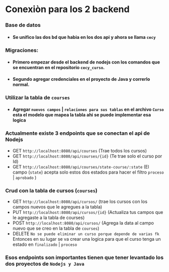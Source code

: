 # Conexiòn para los 2 backend
### Base de datos
* #### Se unifico las dos bd que habia en los dos api y ahora se llama `cecy`

###     Migraciones:
* #### Primero empezar desde el backend de nodejs con los comandos que se encuentran en el repositorio `cecy_curso`.
* #### Segundo agregar credenciales en el proyecto de Java y correrlo normal.

###     Utilizar la tabla de `courses`
* #### Agregar `nuevos campos` | `relaciones para sus tablas` en el archivo ```Curso``` esta el modelo que mapea la tabla ahi se puede implementar esa logica

### Actualmente existe 3 endpoints que se conectan el api de Nodejs
* GET `http://localhost:8080/api/courses`  (Trae todos los cursos)
* GET `http://localhost:8080/api/courses/{id}` (Te trae solo el curso por Id)
* GET `http://localhost:8080/api/courses/state-course/:state` (El campo (`state`) acepta solo estos dos estados para hacer el filtro `proceso` | `aprobado` )

### Crud con la tabla de cursos (`courses`)
* GET `http://localhost:8080/api/cursos/` (trae los cursos con los campos nuevos que le agregues a la tabla)
* PUT `http://localhost:8080/api/cursos/{id}` (Actualiza tus campos que le agregaste a la tabla de courses)
* POST `http://localhost:8080/api/cursos/` (Agrega la data al campo nuevo que se creo en la tabla de `courses`)
* DELETE `No se puede eliminar un curso porque depende de varias fk` Entonces en su lugar se va crear una logica para que el curso tenga un estado en `finalizado` | `proceso`

### Esos endpoints son importantes tienen que tener levantado los dos proyectos de `Nodejs y Java`